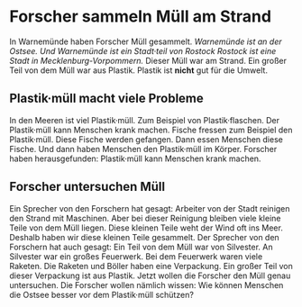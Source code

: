# Forscher sammeln Müll am Strand

In Warnemünde haben Forscher Müll gesammelt. 
*Warnemünde ist an der Ostsee.* 
*Und Warnemünde ist ein Stadt·teil von Rostock* 
*Rostock ist eine Stadt in Mecklenburg-Vorpommern.* Dieser Müll war am Strand. Ein großer Teil von dem Müll war aus Plastik. Plastik ist **nicht** gut für die Umwelt. 

## Plastik·müll macht viele Probleme
In den Meeren ist viel Plastik·müll. Zum Beispiel von Plastik·flaschen. Der Plastik·müll kann Menschen krank machen. Fische fressen zum Beispiel den Plastik·müll. Diese Fische werden gefangen. Dann essen Menschen diese Fische. Und dann haben Menschen den Plastik·müll im Körper. Forscher haben herausgefunden: Plastik·müll kann Menschen krank machen. 

## Forscher untersuchen Müll
Ein Sprecher von den Forschern hat gesagt: Arbeiter von der Stadt reinigen den Strand mit Maschinen. Aber bei dieser Reinigung bleiben viele kleine Teile von dem Müll liegen. Diese kleinen Teile weht der Wind oft ins Meer. Deshalb haben wir diese kleinen Teile gesammelt. Der Sprecher von den Forschern hat auch gesagt: Ein Teil von dem Müll war von Silvester. An Silvester war ein großes Feuerwerk. Bei dem Feuerwerk waren viele Raketen. Die Raketen und Böller haben eine Verpackung. Ein großer Teil von dieser Verpackung ist aus Plastik. Jetzt wollen die Forscher den Müll genau untersuchen. Die Forscher wollen nämlich wissen: Wie können Menschen die Ostsee besser vor dem Plastik·müll schützen? 
